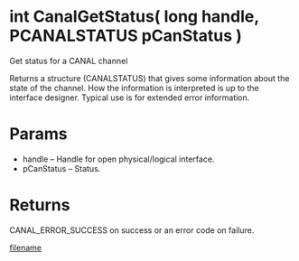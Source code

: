 # int CanalGetStatus( long handle,  PCANALSTATUS pCanStatus  )

Get status for a CANAL channel

Returns a structure (CANALSTATUS) that gives some information about the state of the channel.  How the information is interpreted is up to the interface designer. Typical use is for extended error information.

# Params

*  handle – Handle for open physical/logical interface.
*  pCanStatus – Status.

# Returns

CANAL_ERROR_SUCCESS on success or an error code on failure.

[filename](./bottom_copyright.md ':include')